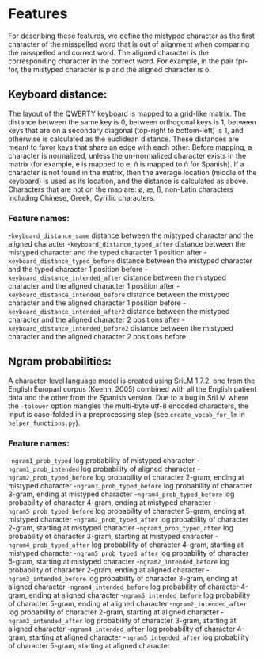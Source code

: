# Features
For describing these features, we define the mistyped character as the first character of the misspelled word that is out of alignment when comparing the misspelled and correct word. The aligned character is the corresponding character in the correct word. For example, in the pair fpr-for, the mistyped character is p and the aligned character is o.

## Keyboard distance: 
The layout of the QWERTY keyboard is mapped to a grid-like matrix. The distance between the same key is 0, between orthogonal keys is 1, between keys that are on a secondary diagonal (top-right to bottom-left) is 1, and otherwise is calculated as the euclidean distance. These distances are meant to favor keys that share an edge with each other.
Before mapping, a character is normalized, unless the un-normalized character exists in the matrix (for example, é is mapped to e, ñ is mapped to ñ for Spanish). If a character is not found in the matrix, then the average location (middle of the keyboard) is used as its location, and the distance is calculated as above. 
Characters that are not on the map are: ø, æ, ß, non-Latin characters including Chinese, Greek, Cyrillic characters.

### Feature names:
-`keyboard_distance_same` distance between the mistyped character and the aligned character
-`keyboard_distance_typed_after` distance between the mistyped character and the typed character 1 position after
-`keyboard_distance_typed_before` distance between the mistyped character and the typed character 1 position before
-`keyboard_distance_intended_after` distance between the mistyped character and the aligned character 1 position after
-`keyboard_distance_intended_before` distance between the mistyped character and the aligned character 1 position before
-`keyboard_distance_intended_after2` distance between the mistyped character and the aligned character 2 positions after
-`keyboard_distance_intended_before2` distance between the mistyped character and the aligned character 2 positions before
        
## Ngram probabilities:
A character-level language model is created using SriLM 1.7.2, one from the English Europarl corpus (Koehn, 2005) combined with all the English patient data and the other from the Spanish version. Due to a bug in SriLM where the `-tolower` option mangles the multi-byte utf-8 encoded characters, the input is case-folded in a preprocessing step (see `create_vocab_for_lm` in `helper_functions.py`).

### Feature names:
-`ngram1_prob_typed` log probability of mistyped character
-`ngram1_prob_intended` log probability of aligned character
-`ngram2_prob_typed_before` log probability of character 2-gram, ending at mistyped character
-`ngram3_prob_typed_before` log probability of character 3-gram, ending at mistyped character
-`ngram4_prob_typed_before` log probability of character 4-gram, ending at mistyped character
-`ngram5_prob_typed_before` log probability of character 5-gram, ending at mistyped character
-`ngram2_prob_typed_after` log probability of character 2-gram, starting at mistyped character
-`ngram3_prob_typed_after` log probability of character 3-gram, starting at mistyped character
-`ngram4_prob_typed_after` log probability of character 4-gram, starting at mistyped character
-`ngram5_prob_typed_after` log probability of character 5-gram, starting at mistyped character
-`ngram2_intended_before` log probability of character 2-gram, ending at aligned character
-`ngram3_intended_before` log probability of character 3-gram, ending at aligned character
-`ngram4_intended_before` log probability of character 4-gram, ending at aligned character
-`ngram5_intended_before` log probability of character 5-gram, ending at aligned character
-`ngram2_intended_after` log probability of character 2-gram, starting at aligned character
-`ngram3_intended_after` log probability of character 3-gram, starting at aligned character
-`ngram4_intended_after` log probability of character 4-gram, starting at aligned character
-`ngram5_intended_after` log probability of character 5-gram, starting at aligned character 